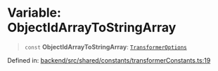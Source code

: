 # Variable: ObjectIdArrayToStringArray

> `const` **ObjectIdArrayToStringArray**: [`TransformerOptions`](../type-aliases/TransformerOptions.md)

Defined in: [backend/src/shared/constants/transformerConstants.ts:19](https://github.com/continuousactivelearning/cal/blob/5ae0447098795fdcf3a415f0360ebe51565b6949/backend/src/shared/constants/transformerConstants.ts#L19)
